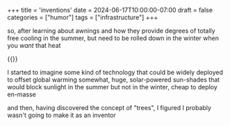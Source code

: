 +++
title = 'inventions'
date = 2024-06-17T10:00:00-07:00
draft = false
categories = ["humor"]
tags = ["infrastructure"]
+++

so, after learning about awnings and how they provide degrees of totally free cooling in the summer, but need to be rolled down in the winter when you _want_ that heat

{{<youtube uhbDfi7Ee7k>}}

I started to imagine some kind of technology that could be widely deployed to offset global warming somewhat, huge, solar-powered sun-shades that would block sunlight in the summer but not in the winter, cheap to deploy en-masse

and then, having discovered the concept of "trees", I figured I probably wasn't going to make it as an inventor